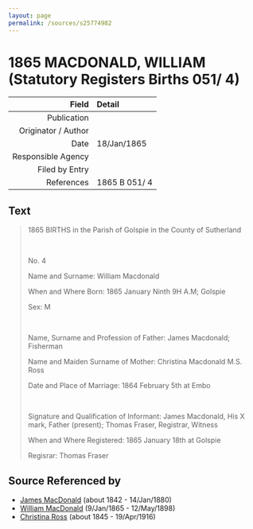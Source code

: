 ```yaml
---
layout: page
permalink: /sources/s25774982
---
```


# 1865 MACDONALD, WILLIAM (Statutory Registers Births 051/ 4)

Field | Detail
---:|:---
Publication | 
Originator / Author | 
Date | 18/Jan/1865
Responsible Agency | 
Filed by Entry | 
References | 1865 B 051/ 4

## Text

> 1865 BIRTHS in the Parish of Golspie in the County of Sutherland
>
> <br/>
>
> No. 4
>
> Name and Surname: William Macdonald
>
> When and Where Born: 1865 January Ninth 9H A.M; Golspie
>
> Sex: M
>
> <br/>
>
> Name, Surname and Profession of Father: James Macdonald; Fisherman
>
> Name and Maiden Surname of Mother: Christina Macdonald M.S. Ross
>
> Date and Place of Marriage: 1864 February 5th at Embo
>
> <br/>
>
> Signature and Qualification of Informant: James Macdonald, His X mark, Father (present); Thomas Fraser, Registrar, Witness
>
> When and Where Registered: 1865 January 18th at Golspie
>
> Regisrar: Thomas Fraser
>

## Source Referenced by

* [James MacDonald](../people/@74881641@-james-macdonald-b1842-d1880-1-14.md) (about 1842 - 14/Jan/1880)
* [William MacDonald](../people/@76505641@-william-macdonald-b1865-1-9-d1898-5-12.md) (9/Jan/1865 - 12/May/1898)
* [Christina Ross](../people/@81183416@-christina-ross-b1845-d1916-4-19.md) (about 1845 - 19/Apr/1916)
